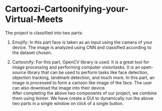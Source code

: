 # Cartoozi-Cartoonifying-your-Virtual-Meets
The project is classified into two parts:  
1. Emojify: In this part face is taken as an input using the camera of your device. The image is analyzed using CNN and classified according to the dataset chosen.  
2) Cartoonify: For this part, OpenCV library is used. It is a great tool for image processing and performing computer visiontasks. It is an open-source library that can be used to perform tasks like face detection, objection tracking, landmark detection, and much more. In this part, an image is processed to form a cartoon like image of the face. The user can also download the image into their device.  
After completing the above two components of our project, we combine them using tkinter. We have create a GUI to dynamically run the above two parts in a single window on click of a single button.
